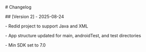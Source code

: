 \# Changelog



\## \[Version 2] - 2025-08-24

\- Redid project to support Java and XML

\- App structure updated for main, androidTest, and test directories

\- Min SDK set to 7.0




